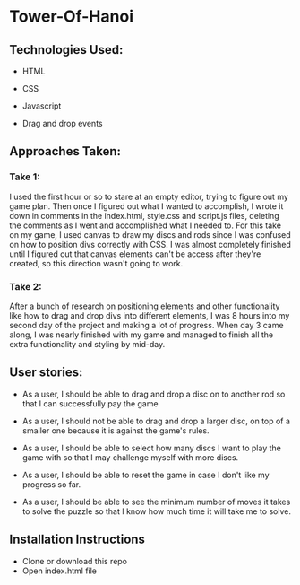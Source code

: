 # Tower-Of-Hanoi

## Technologies Used:

  * HTML

  * CSS

  * Javascript

  * Drag and drop events

## Approaches Taken:

### Take 1:
  I used the first hour or so to stare at an empty editor, trying to figure out my game plan. Then once I figured out what I wanted to accomplish, I wrote it down in comments in the index.html, style.css and script.js files, deleting the comments as I went and accomplished what I needed to. For this take on my game, I used canvas to draw my discs and rods since I was confused on how to position divs correctly with CSS. I was almost completely finished until I figured out that canvas elements can't be access after they're created, so this direction wasn't going to work.

### Take 2:
  After a bunch of research on positioning elements and other functionality like how to drag and drop divs into different elements, I was 8 hours into my second day of the project and making a lot of progress. When day 3 came along, I was nearly finished with my game and managed to finish all the extra functionality and styling by mid-day.

## User stories:

  * As a user, I should be able to drag and drop a disc on to another rod so that I can successfully pay the game

  * As a user, I should not be able to drag and drop a larger disc, on top of a smaller one because it is against the game's rules.

  * As a user, I should be able to select how many discs I want to play the game with so that I may challenge myself with more discs.

  * As a user, I should be able to reset the game in case I don't like my progress so far.

  * As a user, I should be able to see the minimum number of moves it takes to solve the puzzle so that I know how much time it will take me to solve.

## Installation Instructions

  * Clone or download this repo
  * Open index.html file
